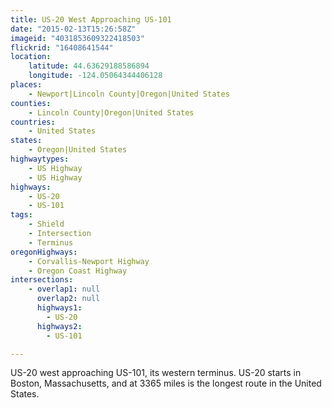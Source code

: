 ```yaml
---
title: US-20 West Approaching US-101
date: "2015-02-13T15:26:58Z"
imageid: "4031853609322418503"
flickrid: "16408641544"
location:
    latitude: 44.63629188586894
    longitude: -124.05064344406128
places:
    - Newport|Lincoln County|Oregon|United States
counties:
    - Lincoln County|Oregon|United States
countries:
    - United States
states:
    - Oregon|United States
highwaytypes:
    - US Highway
    - US Highway
highways:
    - US-20
    - US-101
tags:
    - Shield
    - Intersection
    - Terminus
oregonHighways:
    - Corvallis-Newport Highway
    - Oregon Coast Highway
intersections:
    - overlap1: null
      overlap2: null
      highways1:
        - US-20
      highways2:
        - US-101

---
```

US-20 west approaching US-101, its western terminus.  US-20 starts in Boston, Massachusetts, and at 3365 miles is the longest route in the United States.
